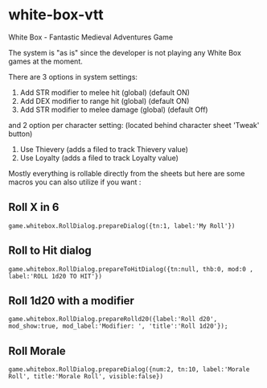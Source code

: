 # white-box-vtt
White Box - Fantastic Medieval Adventures Game

The system is "as is" since the developer is not playing any White Box games at the moment.

There are 3 options in system settings:
1. Add STR modifier to melee hit (global) (default ON)
2. Add DEX modifier to range hit (global) (default ON)
3. Add STR modifier to melee damage (global) (default Off)

and 2 option per character setting:
(located behind character sheet 'Tweak' button)
1. Use Thievery (adds a filed to track Thievery value)
2. Use Loyalty (adds a filed to track Loyalty value)

Mostly everything is rollable directly from the sheets but here are some macros you can also utilize if you want :

## Roll X in 6
```game.whitebox.RollDialog.prepareDialog({tn:1, label:'My Roll'})```

## Roll to Hit dialog
```game.whitebox.RollDialog.prepareToHitDialog({tn:null, thb:0, mod:0 , label:'ROLL 1d20 TO HIT'})```

## Roll 1d20 with a modifier
```game.whitebox.RollDialog.prepareRolld20({label:'Roll d20', mod_show:true, mod_label:'Modifier: ', 'title':'Roll 1d20'});```

## Roll Morale
```game.whitebox.RollDialog.prepareDialog({num:2, tn:10, label:'Morale Roll', title:'Morale Roll', visible:false})```

